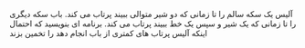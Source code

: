 آلیس یک سکه سالم را تا زمانی که دو شیر متوالی ببیند پرتاب می کند. باب سکه دیگری را تا زمانی که یک شیر و سپس یک خط ببیند پرتاب می کند.
برنامه ای بنویسید که احتمال اینکه آلیس پرتاب های کمتری از باب انجام دهد را تخمین بزند
